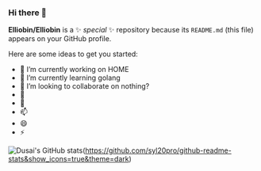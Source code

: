 ### Hi there 👋


**Elliobin/Elliobin** is a ✨ _special_ ✨ repository because its `README.md` (this file) appears on your GitHub profile.

Here are some ideas to get you started:

- 🔭 I’m currently working on HOME
- 🌱 I’m currently learning golang
- 👯 I’m looking to collaborate on nothing?
- 🤔 
- 💬 
- 📫 
- 😄 
- ⚡ 

![Dusai's GitHub stats](https://github-readme-stats.vercel.app/api?username=Elliobin&show_icons=true&theme=radical)(https://github.com/syl20pro/github-readme-stats&show_icons=true&theme=dark)

